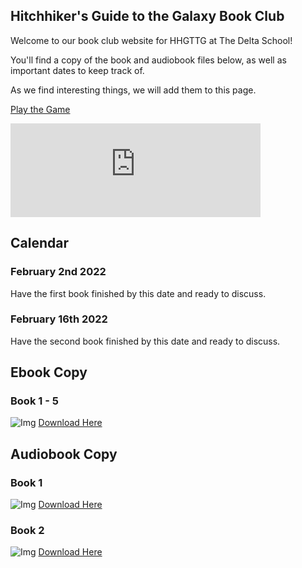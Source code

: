 ## Hitchhiker's Guide to the Galaxy Book Club

Welcome to our book club website for HHGTTG at The Delta School!

You'll find a copy of the book and audiobook files below, as well as important dates to keep track of.

As we find interesting things, we will add them to this page.

[Play the Game](https://www.bbc.co.uk/programmes/articles/1g84m0sXpnNCv84GpN2PLZG/the-game-30th-anniversary-edition)

<iframe width="400" src="https://www.youtube.com/embed/eLdiWe_HJv4" title="YouTube video player" frameborder="0" allow="accelerometer; autoplay; clipboard-write; encrypted-media; gyroscope; picture-in-picture" allowfullscreen></iframe>

## Calendar
### February 2nd 2022
Have the first book finished by this date and ready to discuss.

### February 16th 2022
Have the second book finished by this date and ready to discuss.

## Ebook Copy
### Book 1 -  5
![Img](https://images-na.ssl-images-amazon.com/images/I/91mmD12YyXL.jpg)
[Download Here](https://drive.google.com/file/d/15UUFY04A3w8y4RxhhA4ihyW5Fxogw4Tz/view?usp=sharing)


## Audiobook Copy
### Book 1
![Img](https://m.media-amazon.com/images/I/51b09NRSkiL.jpg)
[Download Here](https://drive.google.com/drive/folders/18CvI8WuO0DqnEh_ZkVz2yFAIEC7DMr-0?usp=sharing)

### Book 2
![Img](https://i0.wp.com/www.karsidonline.com/wp-content/uploads/2019/01/The-Restaurant-at-the-End-of-the-Universe.jpg)
[Download Here](https://drive.google.com/drive/folders/16EhfNWET8PwgDKMvLbcdH5FgSipnBQpO?usp=sharing)

